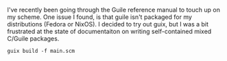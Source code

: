I've recently been going through the Guile reference manual to touch up on my scheme. One issue I found, is that guile isn't packaged for my distributions (Fedora or NixOS). I decided to try out guix, but I was a bit frustrated at the state of documentaiton on writing self-contained mixed C/Guile packages.

```
guix build -f main.scm
```
